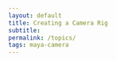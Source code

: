 ```yaml
---
layout: default
title: Creating a Camera Rig
subtitle:
permalink: /topics/
tags: maya-camera
---
```



